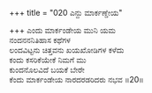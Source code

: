 +++
title = "020 ಎನ್ದು ಮಾರ್ಕಣ್ಡೇಯ"

+++
ಎಂದು ಮಾರ್ಕಂಡೇಯ ಮುನಿ ಯಮ  
ನಂದನನನಿತಿಹಾಸ ಕಥೆಗಳ  
ಲಂದವಿಟ್ಟನು ಚಿತ್ತವನು ಖಯಖೋಡಿಗಳ ಕಳೆದು   
ಕಂದು ಕಸರಿಕೆಯೇಕೆ ನಿಮಗೆ ಮು  
ಕುಂದನೊಲವಿದೆ ಬಯಕೆ ಬೇರೇ  
ಕೆಂದು ಮಾರ್ಕಂಡೇಯ ನಾರದರಡರಿದರು ನಭವ      ॥20॥